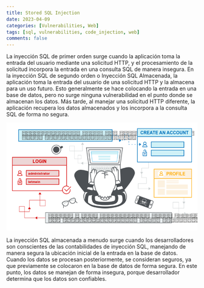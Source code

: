 ```yaml
---
title: Stored SQL Injection
date: 2023-04-09
categories: [Vulnerabilities, Web]
tags: [sql, vulnerabilities, code_injection, web]
comments: false
---
```


La inyección SQL de primer orden surge cuando la aplicación toma la entrada del usuario mediante una solicitud HTTP, y el procesamiento de la solicitud incorpora la entrada en una consulta SQL de manera insegura.
En la inyección SQL de segundo orden o Inyección SQL Almacenada, la aplicación toma la entrada del usuario de una solicitud HTTP y la almacena para un uso futuro. Esto generalmente se hace colocando la entrada en una base de datos, pero no surge ninguna vulnerabilidad en el punto donde se almacenan los datos. Más tarde, al manejar una solicitud HTTP diferente, la aplicación recupera los datos almacenados y los incorpora a la consulta SQL de forma no segura.

![image](/assets/img/samples/storedsqli.png)

La inyección SQL almacenada a menudo surge cuando los desarrolladores son conscientes de las contabilidades de inyección SQL, manejando de manera segura la ubicación inicial de la entrada en la base de datos. Cuando los datos se procesan posteriormente, se consideran seguros, ya que previamente se colocaron en la base de datos de forma segura. En este punto, los datos se manejan de forma insegura, porque desarrollador determina que los datos son confiables.
